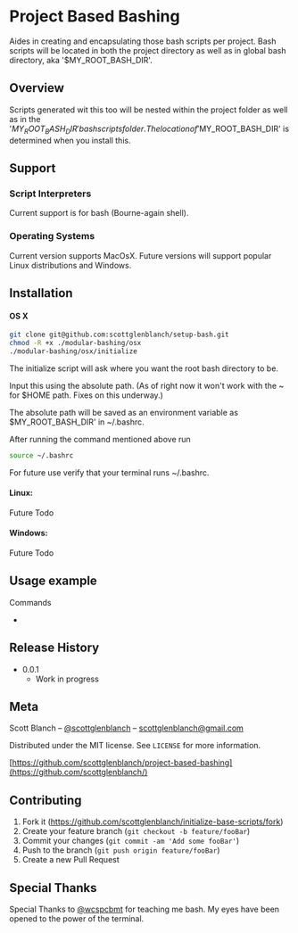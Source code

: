 # Project Based Bashing
Aides in creating and encapsulating those bash scripts per project. Bash scripts will be located in both the project directory
as well as in global bash directory, aka '$MY_ROOT_BASH_DIR'.

## Overview
Scripts generated wit this too will be nested within the project folder as well
as in the '$MY_ROOT_BASH_DIR' bash scripts folder. The location of
'$MY_ROOT_BASH_DIR' is determined when you install this.

## Support

### Script Interpreters
Current support is for bash (Bourne-again shell).

### Operating Systems
Current version supports MacOsX. Future versions will support popular Linux distributions and Windows.

## Installation

#### OS X

```sh
git clone git@github.com:scottglenblanch/setup-bash.git
chmod -R +x ./modular-bashing/osx  
./modular-bashing/osx/initialize
```

The initialize script will ask where you want the root bash directory to be.

Input this using the absolute path. (As of right now it won't work with the ~
for $HOME path. Fixes on this underway.)

The absolute path will be saved as an environment variable as $MY_ROOT_BASH_DIR'
in ~/.bashrc.

After running the command mentioned above run
```sh
source ~/.bashrc
```

For future use verify that your terminal runs ~/.bashrc.

#### Linux:

Future Todo

#### Windows:

Future Todo

## Usage example

Commands

*

## Release History
* 0.0.1
    * Work in progress

## Meta

Scott Blanch – [@scottglenblanch](https://twitter.com/scottglenblanch) – scottglenblanch@gmail.com

Distributed under the MIT license. See ``LICENSE`` for more information.

[https://github.com/scottglenblanch/project-based-bashing](https://github.com/scottglenblanch/)

## Contributing

1. Fork it (<https://github.com/scottglenblanch/initialize-base-scripts/fork>)
2. Create your feature branch (`git checkout -b feature/fooBar`)
3. Commit your changes (`git commit -am 'Add some fooBar'`)
4. Push to the branch (`git push origin feature/fooBar`)
5. Create a new Pull Request

## Special Thanks
Special Thanks to [@wcspcbmt](https://github.com/wcspcbmt) for teaching me bash. My eyes have been opened to the power of the terminal.
